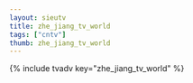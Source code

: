 ```yaml
--- 
layout: sieutv
title: zhe_jiang_tv_world
tags: ["cntv"]
thumb: zhe_jiang_tv_world
---
```

{% include tvadv key="zhe_jiang_tv_world" %}
